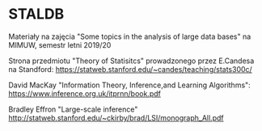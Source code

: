 # STALDB

Materiały na zajęcia "Some topics in the analysis of large data bases" na MIMUW, semestr letni 2019/20


Strona przedmiotu "Theory of Statisitcs" prowadzonego przez E.Candesa na Standford:
https://statweb.stanford.edu/~candes/teaching/stats300c/

David MacKay "Information Theory, Inference,and Learning Algorithms":
https://www.inference.org.uk/itprnn/book.pdf

Bradley Effron "Large-scale inference"
http://statweb.stanford.edu/~ckirby/brad/LSI/monograph_All.pdf
